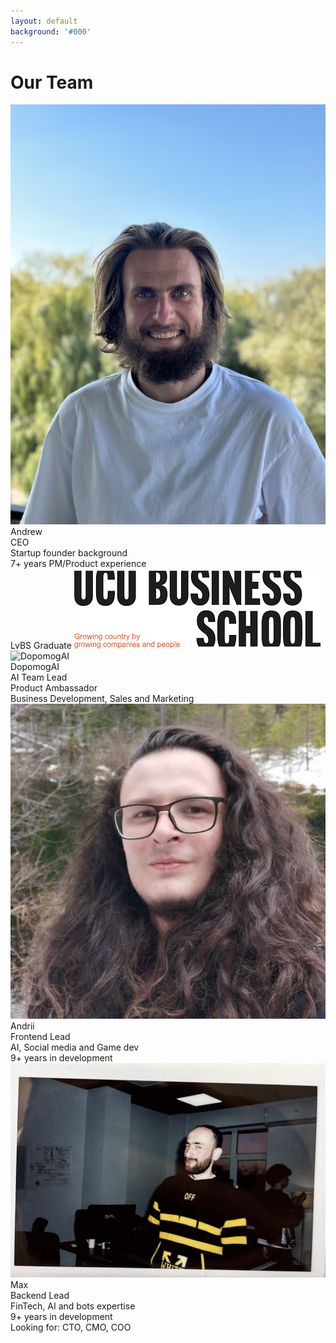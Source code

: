 ```yaml
---
layout: default
background: '#000'
---
```


<div class="absolute inset-0 bg-gradient-to-r from-blue-500/10 via-purple-500/10 to-green-500/10 blur-3xl"></div>

<div class="relative h-screen">
  <!-- Title -->
  <div class="text-center pt-8">
    <h1 class="text-5xl font-bold text-white">Our Team</h1>
  </div>
  <!-- Team Members -->
  <!-- Andrew CEO -->
  <div class="absolute" style="left: 100px; top: 100px;">
    <div class="flex items-start gap-8">
      <img src="/images/Andrew.jpg" class="w-32 h-32 rounded-full object-cover ring-2 ring-green-500/30" alt="Andrew" />
      <div class="space-y-2">
        <div class="text-2xl font-bold text-green-400">Andrew</div>
        <div class="flex items-center gap-2 text-lg text-zinc-300">
          CEO
        </div>
        <div class="space-y-1 text-sm text-zinc-400 mt-2">
          <div>Startup founder background</div>
          <div>7+ years PM/Product experience</div>
          <div flex items-center gap-2>LvBS Graduate <img src="/images/lvbs.png" class="h-4" alt="LVBS" /></div>
        </div>
      </div>
    </div>
  </div>
  <!-- DopomogAI -->
  <div class="absolute" style="right: 15px; top: 100px;">
    <div class="flex items-start gap-8">
      <img src="/images/dopomogai.gif" class="w-32 h-32 rounded-full object-cover ring-2 ring-blue-500/30" alt="DopomogAI" />
      <div class="space-y-2">
        <div class="text-2xl font-bold text-blue-400">DopomogAI</div>
        <div class="text-lg text-zinc-300">AI Team Lead</div>
        <div class="space-y-1 text-sm text-zinc-400 mt-2">
          <div>Product Ambassador</div>
          <div>Business Development, Sales and Marketing</div>
        </div>
      </div>
    </div>
  </div>
  <!-- Andrii -->
  <div class="absolute" style="left: 100px; top: 300px;">
    <div class="flex items-start gap-8">
      <img src="/images/AndrewSh.jpg" class="w-32 h-32 rounded-full object-cover ring-2 ring-purple-500/30" alt="Andrii" />
      <div class="space-y-2">
        <div class="text-2xl font-bold text-purple-400">Andrii</div>
        <div class="text-lg text-zinc-300">Frontend Lead</div>
        <div class="space-y-1 text-sm text-zinc-400 mt-2">
          <div>AI, Social media and Game dev</div>
          <div>9+ years in development</div>
        </div>
      </div>
    </div>
  </div>
  <!-- Max -->
  <div class="absolute" style="right: 105px; top: 300px;">
    <div class="flex items-start gap-8">
      <img src="/images/Max.jpg" class="w-32 h-32 rounded-full object-cover ring-2 ring-purple-500/30" alt="Max" />
      <div class="space-y-2">
        <div class="text-2xl font-bold text-purple-400">Max</div>
        <div class="text-lg text-zinc-300">Backend Lead</div>
        <div class="space-y-1 text-sm text-zinc-400 mt-2">
          <div>FinTech, AI and bots expertise</div>
          <div>9+ years in development</div>
        </div>
      </div>
    </div>
  </div>
  <!-- Looking for -->
  <div class="absolute bottom-100 right-12 text-zinc-500 text-sm">
    Looking for: CTO, CMO, COO
  </div>
</div>

<style>
.slidev-layout {
  @apply bg-black;
  padding: 0 !important;
  margin: 0 !important;
  height: 100vh !important;
  overflow: hidden !important;
}
</style>